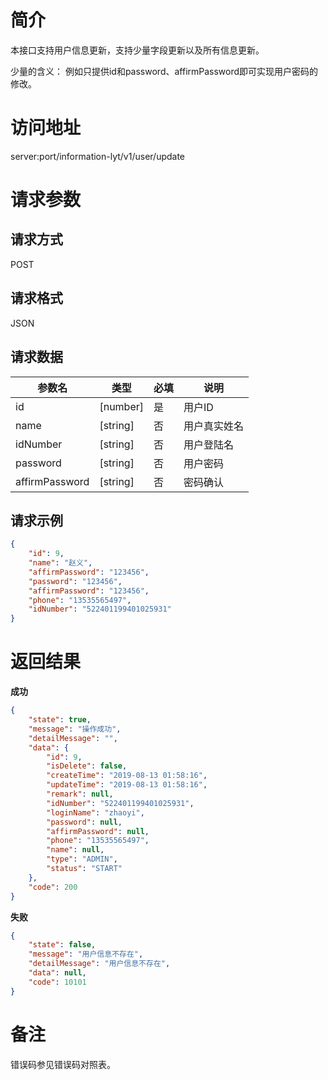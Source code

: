 # 简介
本接口支持用户信息更新，支持少量字段更新以及所有信息更新。

少量的含义： 例如只提供id和password、affirmPassword即可实现用户密码的修改。

# 访问地址
server:port/information-lyt/v1/user/update

# 请求参数

## 请求方式
POST

## 请求格式
JSON

## 请求数据
|参数名|类型|必填|说明|
|-|-|-|-|
|id|[number]|是|用户ID|
|name|[string]|否|用户真实姓名|
|idNumber|[string]|否|用户登陆名|
|password|[string]|否|用户密码|
|affirmPassword|[string]|否|密码确认|
## 请求示例
```json
{
    "id": 9,
    "name": "赵义",
	"affirmPassword": "123456",
	"password": "123456",
    "affirmPassword": "123456",
	"phone": "13535565497",
	"idNumber": "522401199401025931"
}
```

# 返回结果
**成功**
```json
{
    "state": true,
    "message": "操作成功",
    "detailMessage": "",
    "data": {
        "id": 9,
        "isDelete": false,
        "createTime": "2019-08-13 01:58:16",
        "updateTime": "2019-08-13 01:58:16",
        "remark": null,
        "idNumber": "522401199401025931",
        "loginName": "zhaoyi",
        "password": null,
        "affirmPassword": null,
        "phone": "13535565497",
        "name": null,
        "type": "ADMIN",
        "status": "START"
    },
    "code": 200
}
```

**失败**
```json
{
    "state": false,
    "message": "用户信息不存在",
    "detailMessage": "用户信息不存在",
    "data": null,
    "code": 10101
}
```

# 备注
错误码参见错误码对照表。